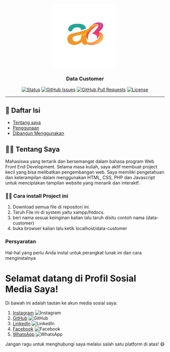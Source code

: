 <p align="center">
  <a href="" rel="noopener">
    <img width=200px height=200px src="https://github.com/ahmadbadri25/dokumentasi/blob/77c4718dc7e7d246cb3234d9e456b2c3ea93bb3d/%23.png" alt="Logo Proyek">
  </a>
</p>

<h3 align="center">Data Customer</h3>

<div align="center">

[![Status](https://img.shields.io/badge/status-aktif-success.svg)]()
[![GitHub Issues](https://img.shields.io/badge/Issues-0_-salmon)](https://github.com/ahmadbadri25/PHP-data-customer/issues)
[![GitHub Pull Requests](https://img.shields.io/github/issues-pr/kylelobo/The-Documentation-Compendium.svg)](https://github.com/ahmadbadri25/PHP-data-customer/pulls)
[![License](https://img.shields.io/badge/Language-PHP-salmon.svg)](/LICENSE)

</div>

---

## 📝 Daftar Isi

- [Tentang saya](#tentang)
- [Penggunaan](#penggunaan)
- [Dibangun Menggunakan](#dibangun_menggunakan)

## 🐱‍👓 Tentang Saya <a href="#tentang" name = "tentang"></a>

Mahasiswa yang tertarik dan bersemangat dalam bahasa program Web Front End Development. Selama masa kuliah, saya aktif membuat project kecil yang bisa melibatkan pengembangan web. Saya memiliki pengetahuan dan keterampilan dalam menggunakan HTML, CSS, PHP dan Javascript untuk menciptakan tampilan website yang menarik dan interaktf.

### 🐱‍🏍 Cara install Project ini <a href="#penggunaan" name="penggunaan"></a>

1. Download semua file di repositori ini.
2. Taruh File ini di system yaitu xampp/htdocs.
3. beri nama sesuai keinginan kalian lalu taruh disitu contoh nama (data-customer)
4. buka browser kalian lalu ketik localhost/data-customer

### Persyaratan

Hal-hal yang perlu Anda instal untuk perangkat lunak ini dan cara menginstalnya

# Selamat datang di Profil Sosial Media Saya!

Di bawah ini adalah tautan ke akun media sosial saya:

1. [Instagram](https://www.instagram.com/namaprofilsaya) ![Instagram](https://url.icon.com/instagram-icon.png)
2. [GitHub](https://github.com/namaprofilsaya) ![GitHub](https://url.icon.com/github-icon.png)
3. [LinkedIn](https://www.linkedin.com/in/namaprofilsaya) ![LinkedIn](https://url.icon.com/linkedin-icon.png)
4. [Facebook](https://www.facebook.com/namaprofilsaya) ![Facebook](https://url.icon.com/facebook-icon.png)
5. [WhatsApp](https://api.whatsapp.com/send?phone=nomornamaprofilsaya) ![WhatsApp](https://url.icon.com/whatsapp-icon.png)

Jangan ragu untuk menghubungi saya melalui salah satu platform di atas! 😄

